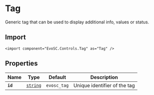 # Tag
Generic tag that can be used to display additional info, values or status.

## Import
```xml:no-line-numbers
<import component="EvoSC.Controls.Tag" as="Tag" />
```

## Properties
| Name | Type | Default | Description |
|------|------|---------|-------------|
| **`id`** | [`string`](#) | `evosc_tag` | Unique identifier of the tag || **`text`** | [`string`](#) | `` | Text to show on the tag || **`x`** | [`double`](#) | `0.0` | X position of the tag || **`y`** | [`double`](#) | `0.0` | Y position of the tag || **`width`** | [`double`](#) | `15` | Width of the tag || **`height`** | [`double`](#) | `3` | Height of the tag || **`style`** | [`string`](#) | `Square` | Layout style of the tag, can be: Round or Square || **`closable`** | [`string`](#) | `false` | Whether the tag is closable || **`hidden`** | [`bool`](#) | `false` | Whether the tag is hidden by default || **`severity`** | [`string`](#) | `primary` | Severity color of the tag, can be: primary, secondary, success, info, warning or danger || **`bgColor`** | [`string?`](#) | `` | Custom background color of the tag || **`textColor`** | [`string?`](#) | `` | Custom text color of the tag || **`centerText`** | [`bool`](#) | `true` | Whether to center the text on the tag background |